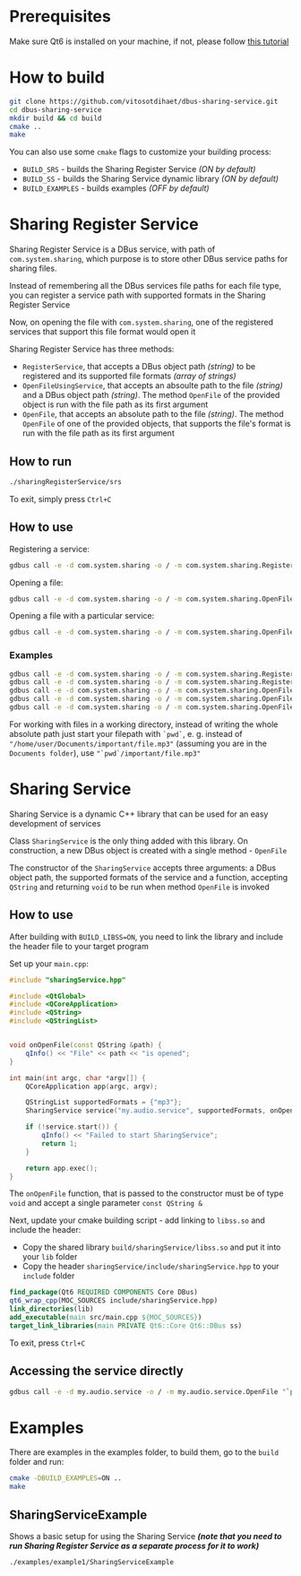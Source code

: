 # Prerequisites
Make sure Qt6 is installed on your machine, if not, please follow [this tutorial](https://doc.qt.io/qt-6/get-and-install-qt.html)

# How to build
```bash
git clone https://github.com/vitosotdihaet/dbus-sharing-service.git
cd dbus-sharing-service
mkdir build && cd build
cmake ..
make
```

You can also use some `cmake` flags to customize your building process:
- `BUILD_SRS` - builds the Sharing Register Service *(ON by default)*
- `BUILD_SS` - builds the Sharing Service dynamic library *(ON by default)*
- `BUILD_EXAMPLES` - builds examples *(OFF by default)*


# Sharing Register Service
Sharing Register Service is a DBus service, with path of `com.system.sharing`, which purpose is to store other DBus service paths for sharing files.

Instead of remembering all the DBus services file paths for each file type, you can register a service path with supported formats in the Sharing Register Service

Now, on opening the file with `com.system.sharing`, one of the registered services that support this file format would open it

Sharing Register Service has three methods:
- `RegisterService`, that accepts a DBus object path *(string)* to be registered and its supported file formats *(array of strings)*
- `OpenFileUsingService`, that accepts an absoulte path to the file *(string)* and a DBus object path *(string)*. The method `OpenFile` of the provided object is run with the file path as its first argument
- `OpenFile`, that accepts an absolute path to the file *(string)*. The method `OpenFile` of one of the provided objects, that supports the file's format is run with the file path as its first argument

## How to run
```bash
./sharingRegisterService/srs
```

To exit, simply press `Ctrl+C`

## How to use
Registering a service:
```bash
gdbus call -e -d com.system.sharing -o / -m com.system.sharing.RegisterService "your.dbus.service" "[\"supported\", \"extensions\"]"
```

Opening a file:
```bash
gdbus call -e -d com.system.sharing -o / -m com.system.sharing.OpenFile "/your/absolute/file.path"
```

Opening a file with a particular service:
```bash
gdbus call -e -d com.system.sharing -o / -m com.system.sharing.OpenFileUsingService "/your/absolute/file.path" "your.dbus.service"
```

### Examples
```bash
gdbus call -e -d com.system.sharing -o / -m com.system.sharing.RegisterService "my.epic.service" "[\"txt\", \"mp4\"]"
gdbus call -e -d com.system.sharing -o / -m com.system.sharing.RegisterService "my.text.service" "[\"txt\"]"
gdbus call -e -d com.system.sharing -o / -m com.system.sharing.OpenFile "/home/user/Documents/favourite-cat-names.txt"
gdbus call -e -d com.system.sharing -o / -m com.system.sharing.OpenFileUsingService "/home/user/Documents/favourite-cat-names.txt" "my.epic.service"
gdbus call -e -d com.system.sharing -o / -m com.system.sharing.OpenFile "/home/user/Documents/video.mp4"
```

For working with files in a working directory, instead of writing the whole absolute path just start your filepath with `` `pwd` ``, e. g. instead of `"/home/user/Documents/important/file.mp3"` (assuming you are in the `Documents folder`), use ``"`pwd`/important/file.mp3"``

# Sharing Service
Sharing Service is a dynamic C++ library that can be used for an easy development of services

Class `SharingService` is the only thing added with this library. On construction, a new DBus object is created with a single method - `OpenFile`

The constructor of the `SharingService` accepts three arguments: a DBus object path, the supported formats of the service and a function, accepting `QString` and returning `void` to be run when method `OpenFile` is invoked

## How to use
After building with `BUILD_LIBSS=ON`, you need to link the library and include the header file to your target program

Set up your `main.cpp`:
```cpp
#include "sharingService.hpp"

#include <QtGlobal>
#include <QCoreApplication>
#include <QString>
#include <QStringList>


void onOpenFile(const QString &path) {
    qInfo() << "File" << path << "is opened";
}

int main(int argc, char *argv[]) {
    QCoreApplication app(argc, argv);

    QStringList supportedFormats = {"mp3"};
    SharingService service("my.audio.service", supportedFormats, onOpenFile);

    if (!service.start()) {
        qInfo() << "Failed to start SharingService";
        return 1;
    }

    return app.exec();
}
```

The `onOpenFile` function, that is passed to the constructor must be of type `void` and accept a single parameter `const QString &`

Next, update your cmake building script - add linking to `libss.so` and include the header:
- Copy the shared library `build/sharingService/libss.so` and put it into your `lib` folder
- Copy the header `sharingService/include/sharingService.hpp` to your `include` folder
```cmake
find_package(Qt6 REQUIRED COMPONENTS Core DBus)
qt6_wrap_cpp(MOC_SOURCES include/sharingService.hpp)
link_directories(lib)
add_executable(main src/main.cpp ${MOC_SOURCES})
target_link_libraries(main PRIVATE Qt6::Core Qt6::DBus ss)
```

To exit, press `Ctrl+C`

## Accessing the service directly
```bash
gdbus call -e -d my.audio.service -o / -m my.audio.service.OpenFile "`pwd`/Documents/sound.mp3"
```

# Examples
There are examples in the examples folder, to build them, go to the `build` folder and run:

```bash
cmake -DBUILD_EXAMPLES=ON ..
make
```

## SharingServiceExample
Shows a basic setup for using the Sharing Service ***(note that you need to run Sharing Register Service as a separate process for it to work)***

```bash
./examples/example1/SharingServiceExample
```